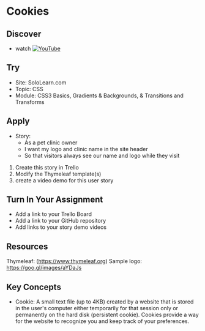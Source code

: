 # Cookies

## Discover
-  watch [![YouTube](https://i.ytimg.com/vi/qFGw1nmvm9Y/default.jpg)](https://www.youtube.com/watch?v=9G-Efb6cW-w)

## Try
- Site: SoloLearn.com
- Topic: CSS
- Module: CSS3 Basics, Gradients & Backgrounds, & Transitions and Transforms

## Apply
- Story: 
	- As a pet clinic owner
	- I want my logo and clinic name in the site header
	- So that visitors always see our name and logo while they visit

1) Create this story in Trello
2) Modify the Thymeleaf template(s)
4) create a video demo for this user story


## Turn In Your Assignment
- Add a link to your Trello Board
- Add a link to your GitHub repository
- Add links to your story demo videos

## Resources
Thymeleaf: (https://www.thymeleaf.org)
Sample logo: https://goo.gl/images/aYDaJs

## Key Concepts
- Cookie: A small text file (up to 4KB) created by a website that is stored in the user's computer either temporarily for that session only or permanently on the hard disk (persistent cookie). Cookies provide a way for the website to recognize you and keep track of your preferences.

